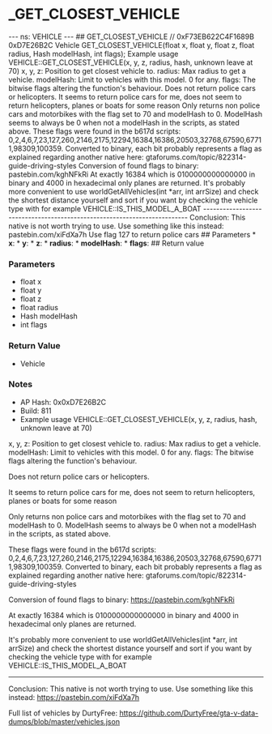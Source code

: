 # _GET_CLOSEST_VEHICLE

--- ns: VEHICLE --- ## GET_CLOSEST_VEHICLE  // 0xF73EB622C4F1689B 0xD7E26B2C Vehicle GET_CLOSEST_VEHICLE(float x, float y, float z, float radius, Hash modelHash, int flags);  Example usage VEHICLE::GET_CLOSEST_VEHICLE(x, y, z, radius, hash, unknown leave at 70) x, y, z: Position to get closest vehicle to. radius: Max radius to get a vehicle. modelHash: Limit to vehicles with this model. 0 for any. flags: The bitwise flags altering the function's behaviour. Does not return police cars or helicopters. It seems to return police cars for me, does not seem to return helicopters, planes or boats for some reason Only returns non police cars and motorbikes with the flag set to 70 and modelHash to 0. ModelHash seems to always be 0 when not a modelHash in the scripts, as stated above. These flags were found in the b617d scripts: 0,2,4,6,7,23,127,260,2146,2175,12294,16384,16386,20503,32768,67590,67711,98309,100359. Converted to binary, each bit probably represents a flag as explained regarding another native here: gtaforums.com/topic/822314-guide-driving-styles Conversion of found flags to binary: pastebin.com/kghNFkRi At exactly 16384 which is 0100000000000000 in binary and 4000 in hexadecimal only planes are returned. It's probably more convenient to use worldGetAllVehicles(int *arr, int arrSize) and check the shortest distance yourself and sort if you want by checking the vehicle type with for example VEHICLE::IS_THIS_MODEL_A_BOAT ------------------------------------------------------------------------- Conclusion: This native is not worth trying to use. Use something like this instead: pastebin.com/xiFdXa7h Use flag 127 to return police cars  ## Parameters * **x**: * **y**: * **z**: * **radius**: * **modelHash**: * **flags**:  ## Return value

### Parameters
* float x
* float y
* float z
* float radius
* Hash modelHash
* int flags

### Return Value
* Vehicle

### Notes
* AP Hash: 0x0xD7E26B2C
* Build: 811
* Example usage
VEHICLE::GET_CLOSEST_VEHICLE(x, y, z, radius, hash, unknown leave at 70) 

x, y, z: Position to get closest vehicle to.
radius: Max radius to get a vehicle.
modelHash: Limit to vehicles with this model. 0 for any.
flags: The bitwise flags altering the function's behaviour.

Does not return police cars or helicopters.

It seems to return police cars for me, does not seem to return helicopters, planes or boats for some reason

Only returns non police cars and motorbikes with the flag set to 70 and modelHash to 0. ModelHash seems to always be 0 when not a modelHash in the scripts, as stated above. 

These flags were found in the b617d scripts: 0,2,4,6,7,23,127,260,2146,2175,12294,16384,16386,20503,32768,67590,67711,98309,100359.
Converted to binary, each bit probably represents a flag as explained regarding another native here: gtaforums.com/topic/822314-guide-driving-styles

Conversion of found flags to binary: https://pastebin.com/kghNFkRi

At exactly 16384 which is 0100000000000000 in binary and 4000 in hexadecimal only planes are returned. 

It's probably more convenient to use worldGetAllVehicles(int *arr, int arrSize) and check the shortest distance yourself and sort if you want by checking the vehicle type with for example VEHICLE::IS_THIS_MODEL_A_BOAT

-------------------------------------------------------------------------

Conclusion: This native is not worth trying to use. Use something like this instead: https://pastebin.com/xiFdXa7h

Full list of vehicles by DurtyFree: https://github.com/DurtyFree/gta-v-data-dumps/blob/master/vehicles.json

